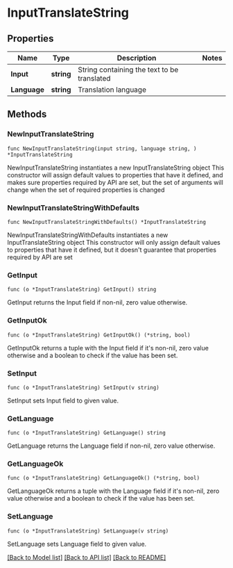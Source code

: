 # InputTranslateString

## Properties

Name | Type | Description | Notes
------------ | ------------- | ------------- | -------------
**Input** | **string** | String containing the text to be translated | 
**Language** | **string** | Translation language | 

## Methods

### NewInputTranslateString

`func NewInputTranslateString(input string, language string, ) *InputTranslateString`

NewInputTranslateString instantiates a new InputTranslateString object
This constructor will assign default values to properties that have it defined,
and makes sure properties required by API are set, but the set of arguments
will change when the set of required properties is changed

### NewInputTranslateStringWithDefaults

`func NewInputTranslateStringWithDefaults() *InputTranslateString`

NewInputTranslateStringWithDefaults instantiates a new InputTranslateString object
This constructor will only assign default values to properties that have it defined,
but it doesn't guarantee that properties required by API are set

### GetInput

`func (o *InputTranslateString) GetInput() string`

GetInput returns the Input field if non-nil, zero value otherwise.

### GetInputOk

`func (o *InputTranslateString) GetInputOk() (*string, bool)`

GetInputOk returns a tuple with the Input field if it's non-nil, zero value otherwise
and a boolean to check if the value has been set.

### SetInput

`func (o *InputTranslateString) SetInput(v string)`

SetInput sets Input field to given value.


### GetLanguage

`func (o *InputTranslateString) GetLanguage() string`

GetLanguage returns the Language field if non-nil, zero value otherwise.

### GetLanguageOk

`func (o *InputTranslateString) GetLanguageOk() (*string, bool)`

GetLanguageOk returns a tuple with the Language field if it's non-nil, zero value otherwise
and a boolean to check if the value has been set.

### SetLanguage

`func (o *InputTranslateString) SetLanguage(v string)`

SetLanguage sets Language field to given value.



[[Back to Model list]](../README.md#documentation-for-models) [[Back to API list]](../README.md#documentation-for-api-endpoints) [[Back to README]](../README.md)


